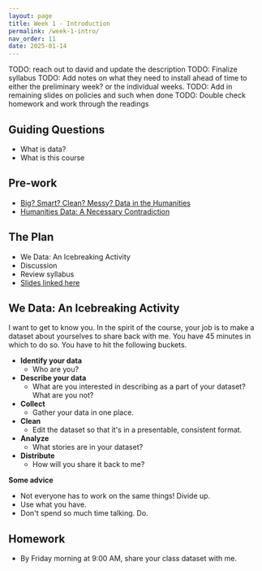 ```yaml
---
layout: page
title: Week 1 - Introduction
permalink: /week-1-intro/
nav_order: 11
date: 2025-01-14
---
```


TODO: reach out to david and update the description
TODO: Finalize syllabus
TODO: Add notes on what they need to install ahead of time to either the preliminary week? or the individual weeks.
TODO: Add in remaining slides on policies and such when done
TODO: Double check homework and work through the readings

## Guiding Questions

* What is data?
* What is this course

## Pre-work

* [Big? Smart? Clean? Messy? Data in the Humanities](https://journalofdigitalhumanities.org/2-3/big-smart-clean-messy-data-in-the-humanities/)
* [Humanities Data: A Necessary Contradiction](https://miriamposner.com/blog/humanities-data-a-necessary-contradiction/)

## The Plan

* We Data: An Icebreaking Activity
* Discussion
* Review syllabus
* [Slides linked here](/resources/week-1/intro.pptx)

## We Data: An Icebreaking Activity

I want to get to know you. In the spirit of the course, your job is to make a dataset about yourselves to share back with me. You have 45 minutes in which to do so. You have to hit the following buckets. 

* **Identify your data**
    * Who are you? 
* **Describe your data**
    * What are you interested in describing as a part of your dataset? What are you not?
* **Collect**
    * Gather your data in one place.
* **Clean**
    * Edit the dataset so that it's in a presentable, consistent format.
* **Analyze**
    * What stories are in your dataset?
* **Distribute**
    * How will you share it back to me?

**Some advice**

* Not everyone has to work on the same things! Divide up.
* Use what you have.
* Don't spend so much time talking. Do. 

## Homework

* By Friday morning at 9:00 AM, share your class dataset with me.